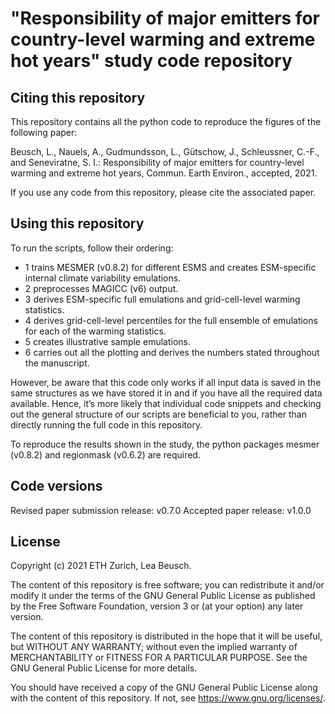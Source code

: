 # "Responsibility of major emitters for country-level warming and extreme hot years" study code repository

## Citing this repository

This repository contains all the python code to reproduce the figures of the following paper:

Beusch, L., Nauels, A., Gudmundsson, L., Gütschow, J., Schleussner, C.-F., and Seneviratne, S. I.: Responsibility of major emitters for country-level warming and extreme hot years,  Commun. Earth Environ., accepted, 2021.

If you use any code from this repository, please cite the associated paper.

## Using this repository

To run the scripts, follow their ordering:

- 1 trains MESMER (v0.8.2) for different ESMS and creates ESM-specific internal climate variability emulations.
- 2 preprocesses MAGICC (v6) output.
- 3 derives ESM-specific full emulations and grid-cell-level warming statistics.
- 4 derives grid-cell-level percentiles for the full ensemble of emulations for each of the warming statistics.
- 5 creates illustrative sample emulations.
- 6 carries out all the plotting and derives the numbers stated throughout the manuscript.

However, be aware that this code only works if all input data is saved in the same structures as we have stored it in and if you have all the required data available. Hence, it’s more likely that individual code snippets and checking out the general structure of our scripts are beneficial to you, rather than directly running the full code in this repository.

To reproduce the results shown in the study, the python packages mesmer (v0.8.2) and regionmask (v0.6.2) are required.

## Code versions

Revised paper submission release: v0.7.0
Accepted paper release: v1.0.0

## License

Copyright (c) 2021 ETH Zurich, Lea Beusch.

The content of this repository is free software; you can redistribute it and/or modify it under the terms of the GNU General Public License as published by the Free Software Foundation, version 3 or (at your option) any later version.

The content of this repository is distributed in the hope that it will be useful, but WITHOUT ANY WARRANTY; without even the implied warranty of MERCHANTABILITY or FITNESS FOR A PARTICULAR PURPOSE. See the GNU General Public License for more details.

You should have received a copy of the GNU General Public License along with the content of this repository. If not, see https://www.gnu.org/licenses/.
